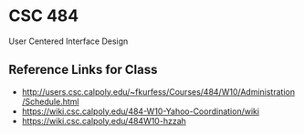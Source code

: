 # CSC 484

User Centered Interface Design

## Reference Links for Class

 * http://users.csc.calpoly.edu/~fkurfess/Courses/484/W10/Administration/Schedule.html
 * https://wiki.csc.calpoly.edu/484-W10-Yahoo-Coordination/wiki
 * https://wiki.csc.calpoly.edu/484W10-hzzah


